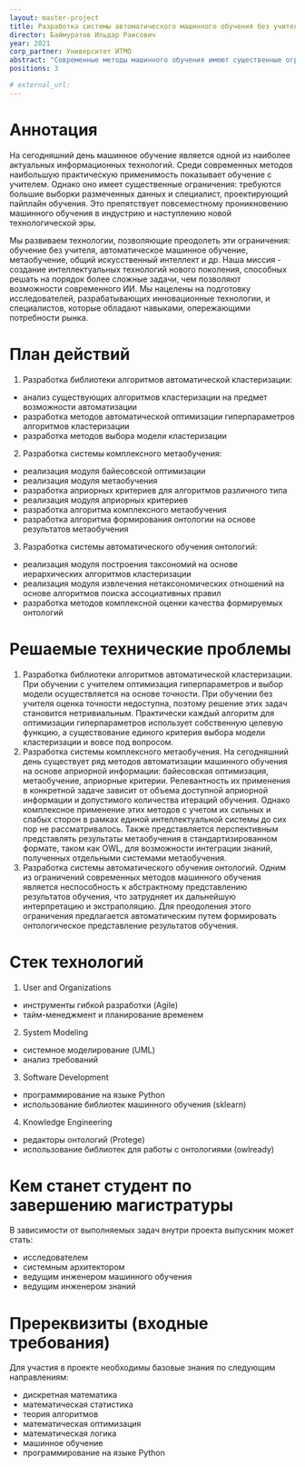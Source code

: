 ```yaml
---
layout: master-project
title: Разработка системы автоматического машинного обучения без учителя
director: Баймуратов Ильдар Раисович
year: 2021
corp_partner: Университет ИТМО
abstract: "Современные методы машинного обучения имеют существенные ограничения: требуются большие выборки размеченных данных и специалист, проектирующий пайплайн обучения. В данном проекте разрабатывается интеллектуальная система, направленная на преодоление этих ограничений. Используются методы обучения без учителя, автоматическое машинное обучение, метаобучение, обучение онтологий, общий искусственный интеллект и др."
positions: 3

# external_url: 
---
```





# Аннотация

На сегодняшний день машинное обучение является одной из наиболее актуальных информационных технологий. Среди современных методов наибольшую практическую применимость показывает обучение с учителем. Однако оно имеет существенные ограничения: требуются большие выборки размеченных данных и специалист, проектирующий пайплайн обучения. Это препятствует повсеместному проникновению машинного обучения в индустрию и наступлению новой технологической эры.

Мы развиваем технологии, позволяющие преодолеть эти ограничения: обучение без учителя, автоматическое машинное обучение, метаобучение, общий искусственный интеллект и др. Наша миссия - создание интеллектуальных технологий нового поколения, способных решать на порядок более сложные задачи, чем позволяют возможности современного ИИ. Мы нацелены на подготовку исследователей, разрабатывающих инновационные технологии, и специалистов, которые обладают навыками, опережающими потребности рынка.



# План действий

1. Разработка библиотеки алгоритмов автоматической кластеризации:
  - анализ существующих алгоритмов кластеризации на предмет возможности автоматизации
  - разработка методов автоматической оптимизации гиперпараметров алгоритмов кластеризации
  - разработка методов выбора модели кластеризации
2. Разработка системы комплексного метаобучения:
  - реализация модуля байесовской оптимизации
  - реализация модуля метаобучения
  - разработка априорных критериев для алгоритмов различного типа
  - реализация модуля априорных критериев
  - разработка алгоритма комплексного метаобучения
  - разработка алгоритма формирования онтологии на основе результатов метаобучения
3. Разработка системы автоматического обучения онтологий:
  - реализация модуля построения таксономий на основе иерархических алгоритмов кластеризации
  - реализация модуля извлечения нетаксономических отношений на основе алгоритмов поиска ассоциативных правил
  - разработка методов комплексной оценки качества формируемых онтологий


# Решаемые технические проблемы

1. Разработка библиотеки алгоритмов автоматической кластеризации.
  При обучении с учителем оптимизация гиперпараметров и выбор модели
  осуществляется на основе точности. При обучении без учителя оценка точности
  недоступна, поэтому решение этих задач становится нетривиальным. Практически
  каждый алгоритм для оптимизации гиперпараметров использует собственную целевую
  функцию, а существование единого критерия выбора модели кластеризации и вовсе
  под вопросом.
2. Разработка системы комплексного метаобучения.
  На сегодняшний день существует ряд методов автоматизации машинного обучения на
  основе априорной информации: байесовская оптимизация, метаобучение, априорные
  критерии. Релевантность их применения в конкретной задаче зависит от объема
  доступной априорной информации и допустимого количества итераций обучения.
  Однако комплексное применение этих методов с учетом их сильных и слабых сторон
  в рамках единой интеллектуальной системы до сих пор не рассматривалось. Также
  представляется перспективным представлять результаты метаобучения в
  стандартизированном формате, таком как OWL, для возможности интеграции знаний,
  полученных отдельными системами метаобучения.
3. Разработка системы автоматического обучения онтологий.
  Одним из ограничений современных методов машинного обучения является
  неспособность к абстрактному представлению результатов обучения, что
  затрудняет их дальнейшую интерпретацию и экстраполяцию. Для преодоления этого
  ограничения предлагается автоматическим путем формировать онтологическое
  представление результатов обучения.

# Стек технологий
1. User and Organizations
  - инструменты гибкой разработки (Agile)
  - тайм-менеджмент и планирование временем
2. System Modeling
  - системное моделирование (UML)
  - анализ требований
3. Software Development
  - программирование на языке Python
  - использование библиотек машинного обучения (sklearn)
4. Knowledge Engineering
  - редакторы онтологий (Protege)
  - использование библиотек для работы с онтологиями (owlready)

# Кем станет студент по завершению магистратуры

В зависимости от выполняемых задач внутри проекта выпускник может стать:

- исследователем
- системным архитектором
- ведущим инженером машинного обучения
- ведущим инженером знаний

# Пререквизиты (входные требования)

Для участия в проекте необходимы базовые знания по следующим направлениям:

- дискретная математика
- математическая статистика
- теория алгоритмов
- математическая оптимизация
- математическая логика
- машинное обучение
- программирование на языке Python
